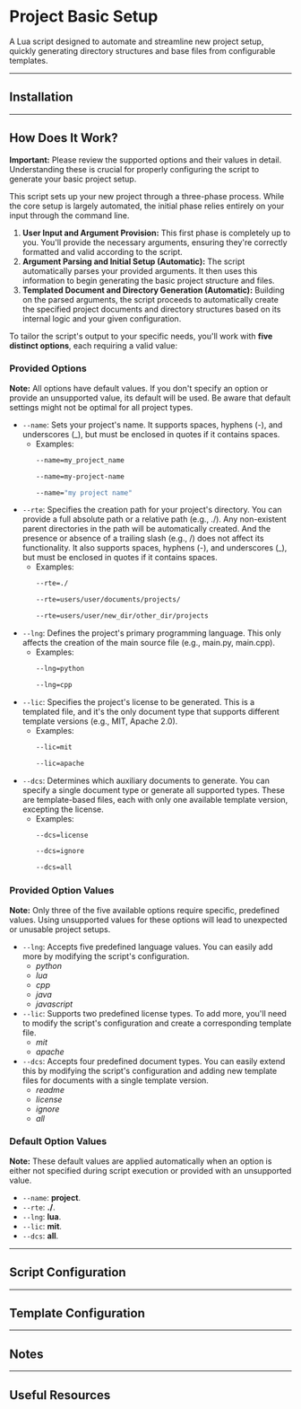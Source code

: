 # Project Basic Setup

A Lua script designed to automate and streamline new project setup, quickly generating directory structures and base files from configurable templates.

---

## Installation

---

## How Does It Work?

**Important:** Please review the supported options and their values in detail. Understanding these is crucial for properly configuring the script to generate your basic project setup.

This script sets up your new project through a three-phase process. While the core setup is largely automated, the initial phase relies entirely on your input through the command line.

1. **User Input and Argument Provision:** This first phase is completely up to you. You'll provide the necessary arguments, ensuring they're correctly formatted and valid according to the script.
2. **Argument Parsing and Initial Setup (Automatic):** The script automatically parses your provided arguments. It then uses this information to begin generating the basic project structure and files.
3. **Templated Document and Directory Generation (Automatic):** Building on the parsed arguments, the script proceeds to automatically create the specified project documents and directory structures based on its internal logic and your given configuration.

To tailor the script's output to your specific needs, you'll work with **five distinct options**, each requiring a valid value:

### Provided Options
**Note:** All options have default values. If you don't specify an option or provide an unsupported value, its default will be used. Be aware that default settings might not be optimal for all project types.

* `--name`: Sets your project's name. It supports spaces, hyphens (-), and underscores (_), but must be enclosed in quotes if it contains spaces.
    * Examples:
        ```bash
        --name=my_project_name

        --name=my-project-name

        --name="my project name"
        ```
* `--rte`: Specifies the creation path for your project's directory. You can provide a full absolute path or a relative path (e.g., ./). Any non-existent parent directories in the path will be automatically created. And the presence or absence of a trailing slash (e.g., /) does not affect its functionality. It also supports spaces, hyphens (-), and underscores (_), but must be enclosed in quotes if it contains spaces.
    * Examples:
        ```bash
        --rte=./

        --rte=users/user/documents/projects/

        --rte=users/user/new_dir/other_dir/projects
        ```
* `--lng`: Defines the project's primary programming language. This only affects the creation of the main source file (e.g., main.py, main.cpp).
    * Examples:
        ```bash
        --lng=python

        --lng=cpp
        ```
* `--lic`: Specifies the project's license to be generated. This is a templated file, and it's the only document type that supports different template versions (e.g., MIT, Apache 2.0).
    * Examples:
        ```bash
        --lic=mit

        --lic=apache
        ```
* `--dcs`: Determines which auxiliary documents to generate. You can specify a single document type or generate all supported types. These are template-based files, each with only one available template version, excepting the license.
    * Examples:
        ```bash
        --dcs=license

        --dcs=ignore

        --dcs=all
        ```

### Provided Option Values
**Note:** Only three of the five available options require specific, predefined values. Using unsupported values for these options will lead to unexpected or unusable project setups.

* `--lng`: Accepts five predefined language values. You can easily add more by modifying the script's configuration.
    * *python*
    * *lua*
    * *cpp*
    * *java*
    * *javascript*
* `--lic`: Supports two predefined license types. To add more, you'll need to modify the script's configuration and create a corresponding template file.
    * *mit*
    * *apache*
* `--dcs`: Accepts four predefined document types. You can easily extend this by modifying the script's configuration and adding new template files for documents with a single template version.
    * *readme*
    * *license*
    * *ignore*
    * *all*

### Default Option Values
**Note:** These default values are applied automatically when an option is either not specified during script execution or provided with an unsupported value.

* `--name`: **project**.
* `--rte`: **./**.
* `--lng`: **lua**.
* `--lic`: **mit**.
* `--dcs`: **all**.

---

## Script Configuration

---

## Template Configuration

---

## Notes

---

## Useful Resources

